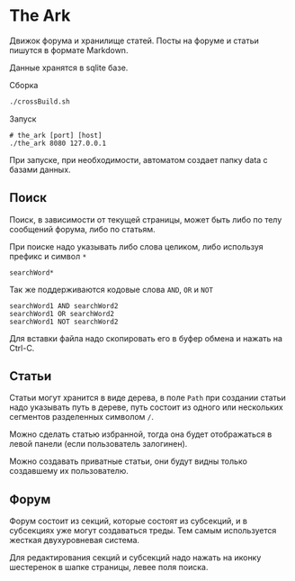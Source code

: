 
# The Ark

Движок форума и хранилище статей. Посты на форуме и статьи пишутся в формате Markdown.

Данные хранятся в sqlite базе.

Сборка

```bash
./crossBuild.sh
```

Запуск
```
# the_ark [port] [host]
./the_ark 8080 127.0.0.1
```

При запуске, при необходимости, автоматом создает папку data с базами данных.

## Поиск
Поиск, в зависимости от текущей страницы, может быть либо по телу сообщений форума, либо по статьям.

При поиске надо указывать либо слова целиком, либо используя префикс и символ `*`

```
searchWord*
```

Так же поддерживаются кодовые слова `AND`, `OR` и `NOT`

```
searchWord1 AND searchWord2
searchWord1 OR searchWord2
searchWord1 NOT searchWord2
```

Для вставки файла надо скопировать его в буфер обмена и нажать на Ctrl-C.

## Статьи
Статьи могут хранится в виде дерева, в поле `Path` при создании статьи надо указывать путь в дереве,
путь состоит из одного или нескольких сегментов разделенных символом `/`.

Можно сделать статью избранной, тогда она будет отображаться в левой панели (если пользователь залогинен).

Можно создавать приватные статьи, они будут видны только создавшему их пользователю.

## Форум
Форум состоит из секций, которые состоят из субсекций, и в субсекциях уже могут создаваться треды. Тем самым используется жесткая двухуровневая система.

Для редактирования секций и субсекций надо нажать на иконку шестеренок в шапке страницы, левее поля поиска.

